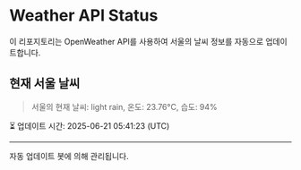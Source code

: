 
# Weather API Status

이 리포지토리는 OpenWeather API를 사용하여 서울의 날씨 정보를 자동으로 업데이트합니다.

## 현재 서울 날씨
> 서울의 현재 날씨: light rain, 온도: 23.76°C, 습도: 94%

⏳ 업데이트 시간: 2025-06-21 05:41:23 (UTC)

---
자동 업데이트 봇에 의해 관리됩니다.
